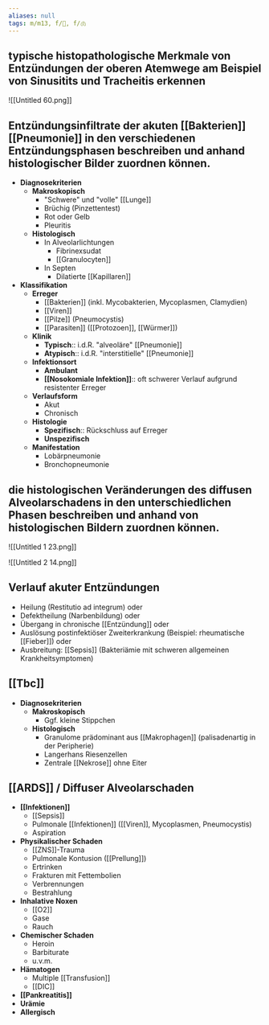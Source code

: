 ```yaml
---
aliases: null
tags: m/m13, f/🔬, f/🫁
---
```

## typische histopathologische Merkmale von Entzündungen der oberen Atemwege am Beispiel von Sinusitits und Tracheitis erkennen

![[Untitled 60.png]]

## Entzündungsinfiltrate der akuten [[Bakterien]] [[Pneumonie]] in den verschiedenen Entzündungsphasen beschreiben und anhand histologischer Bilder zuordnen können.

- **Diagnosekriterien**
    - **Makroskopisch**
        - "Schwere" und "volle" [[Lunge]]
        - Brüchig (Pinzettentest)
        - Rot oder Gelb
        - Pleuritis
    - **Histologisch**
        - In Alveolarlichtungen
            - Fibrinexsudat
            - [[Granulocyten]]
        - In Septen
            - Dilatierte [[Kapillaren]]
- **Klassifikation**
    - **Erreger**
        - [[Bakterien]] (inkl. Mycobakterien, Mycoplasmen, Clamydien)
        - [[Viren]]
        - [[Pilze]] (Pneumocystis)
        - [[Parasiten]] ([[Protozoen]], [[Würmer]])
    - **Klinik**
        - **Typisch**:: i.d.R. "alveoläre" [[Pneumonie]]
        - **Atypisch**:: i.d.R. "interstitielle" [[Pneumonie]]
    - **Infektionsort**
        - **Ambulant**
        - **[[Nosokomiale Infektion]]**:: oft schwerer Verlauf aufgrund resistenter Erreger
    - **Verlaufsform**
        - Akut
        - Chronisch
    - **Histologie**
        - **Spezifisch**:: Rückschluss auf Erreger
        - **Unspezifisch**
    - **Manifestation**
        - Lobärpneumonie
        - Bronchopneumonie

## die histologischen Veränderungen des diffusen Alveolarschadens in den unterschiedlichen Phasen beschreiben und anhand von histologischen Bildern zuordnen können.

![[Untitled 1 23.png]]

![[Untitled 2 14.png]]

## Verlauf akuter Entzündungen

- Heilung (Restitutio ad integrum) oder
- Defektheilung (Narbenbildung) oder
- Übergang in chronische [[Entzündung]] oder
- Auslösung postinfektiöser Zweiterkrankung (Beispiel: rheumatische [[Fieber]]) oder
- Ausbreitung: [[Sepsis]] (Bakteriämie mit schweren allgemeinen Krankheitsymptomen)

## [[Tbc]]

- **Diagnosekriterien**
    - **Makroskopisch**
        - Ggf. kleine Stippchen
    - **Histologisch**
        - Granulome prädominant aus [[Makrophagen]] (palisadenartig in der Peripherie)
        - Langerhans Riesenzellen
        - Zentrale [[Nekrose]] ohne Eiter

## [[ARDS]] / Diffuser Alveolarschaden

- **[[Infektionen]]**
    - [[Sepsis]]
    - Pulmonale [[Infektionen]] ([[Viren]], Mycoplasmen, Pneumocystis)
    - Aspiration
- **Physikalischer Schaden**
    - [[ZNS]]-Trauma
    - Pulmonale Kontusion ([[Prellung]])
    - Ertrinken
    - Frakturen mit Fettembolien
    - Verbrennungen
    - Bestrahlung
- **Inhalative Noxen**
    - [[O2]]
    - Gase
    - Rauch
- **Chemischer Schaden**
    - Heroin
    - Barbiturate
    - u.v.m.
- **Hämatogen**
    - Multiple [[Transfusion]]
    - [[DIC]]
- **[[Pankreatitis]]**
- **Urämie**
- **Allergisch**

